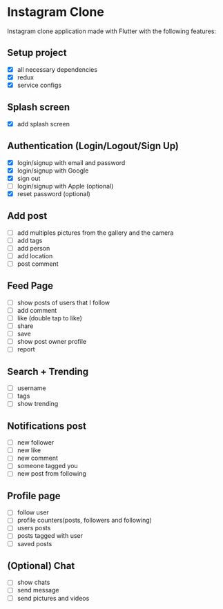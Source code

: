 # Instagram Clone

Instagram clone application made with Flutter with the following features:

## Setup project
* [x] all necessary dependencies
* [x] redux
* [x] service configs

## Splash screen
* [x] add splash screen

## Authentication (Login/Logout/Sign Up)
  * [x] login/signup with email and password
  * [x] login/signup with Google
  * [x] sign out
  * [ ] login/signup with Apple (optional)
  * [x] reset password (optional)

## Add post
 * [ ] add multiples pictures from the gallery and the camera
 * [ ] add tags
 * [ ] add person
 * [ ] add location
 * [ ] post comment

## Feed Page
  * [ ] show posts of users that I follow
  * [ ] add comment
  * [ ] like (double tap to like)
  * [ ] share
  * [ ] save
  * [ ] show post owner profile
  * [ ] report

## Search + Trending
  * [ ] username
  * [ ] tags
  * [ ] show trending

## Notifications post
  * [ ] new follower
  * [ ] new like
  * [ ] new comment
  * [ ] someone tagged you
  * [ ] new post from following

## Profile page
  * [ ] follow user
  * [ ] profile counters(posts, followers and following)
  * [ ] users posts
  * [ ] posts tagged with user
  * [ ] saved posts

## (Optional) Chat
  * [ ] show chats
  * [ ] send message
  * [ ] send pictures and videos
